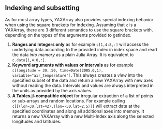 ## Indexing and subsetting

As for most array types, YAXArray also provides special indexing behavior when using the square brackets for indexing. 
Assuming that `c` is a YAXArray, there are 3 different semantics to use the square brackets with, depending on the types of the arguments
provided to getindex. 

1. **Ranges and Integers only** as for example `c[1,4:8,:]` will access the underlying data according to the provided index in index space and read the data *into memory* as a plain Julia Array. 
It is equivalent to `c.data[1,4:8,:]`. 
2. **Keyword arguments with values or Intervals** as for example `c[longitude = 30..50, time=Date(2005,6,1), variable="air_temperature"]`. 
This always creates a *view* into the specified subset of the data and return a new YAXArray with new axes without reading the data. Intervals and 
values are always interpreted in the units as provided by the axis values.
3. **A Tables.jl-compatible object** for irregular extraction of a list of points or sub-arrays and random locations. For example calling `c[[(lon=30,lat=42),(lon=-50,lat=2.5)]]` will extract data at the specified coordinates and along all additional axes into memory. It returns a new YAXArray with a new Multi-Index axis along the selected longitudes and latitudes.   
